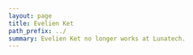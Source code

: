 ```yaml
---
layout: page
title: Evelien Ket
path_prefix: ../
summary: Evelien Ket no longer works at Lunatech.
---
```

